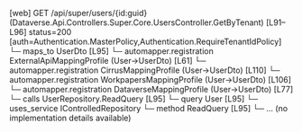 [web] GET /api/super/users/{id:guid}  (Dataverse.Api.Controllers.Super.Core.UsersController.GetByTenant)  [L91–L96] status=200 [auth=Authentication.MasterPolicy,Authentication.RequireTenantIdPolicy]
  └─ maps_to UserDto [L95]
    └─ automapper.registration ExternalApiMappingProfile (User->UserDto) [L61]
    └─ automapper.registration CirrusMappingProfile (User->UserDto) [L110]
    └─ automapper.registration WorkpapersMappingProfile (User->UserDto) [L106]
    └─ automapper.registration DataverseMappingProfile (User->UserDto) [L77]
  └─ calls UserRepository.ReadQuery [L95]
  └─ query User [L95]
  └─ uses_service IControlledRepository<User>
    └─ method ReadQuery [L95]
      └─ ... (no implementation details available)

